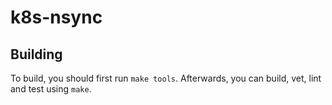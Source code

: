 # k8s-nsync

## Building

To build, you should first run `make tools`.
Afterwards, you can build, vet, lint and test using `make`. 
